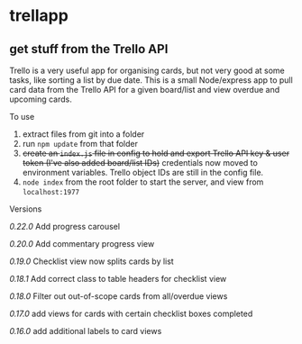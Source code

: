 # trellapp

## get stuff from the Trello API

Trello is a very useful app for organising cards, but not very good at some tasks, like sorting a list by due date.
This is a small Node/express app to pull card data from the Trello API for a given board/list and view overdue and upcoming cards.

To use
1. extract files from git into a folder
2. run `npm update` from that folder
3. ~~create an `index.js` file in config to hold and export Trello API key & user token (I've also added board/list IDs)~~ credentials now moved to environment variables. Trello object IDs are still in the config file. 
4. `node index` from the root folder to start the server, and view from `localhost:1977`

Versions

_0.22.0_
Add progress carousel

_0.20.0_
Add commentary progress view

_0.19.0_
Checklist view now splits cards by list

_0.18.1_
Add correct class to table headers for checklist view

_0.18.0_
Filter out out-of-scope cards from all/overdue views

_0.17.0_
add views for cards with certain checklist boxes completed

_0.16.0_
add additional labels to card views